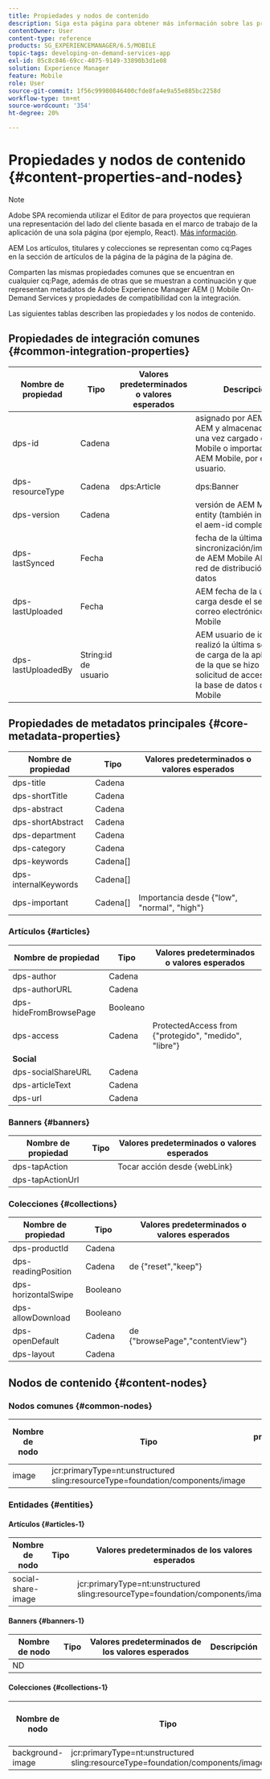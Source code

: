 ```yaml
---
title: Propiedades y nodos de contenido
description: Siga esta página para obtener más información sobre las propiedades y los nodos de contenido.
contentOwner: User
content-type: reference
products: SG_EXPERIENCEMANAGER/6.5/MOBILE
topic-tags: developing-on-demand-services-app
exl-id: 05c8c846-69cc-4075-9149-33890b3d1e08
solution: Experience Manager
feature: Mobile
role: User
source-git-commit: 1f56c99980846400cfde8fa4e9a55e885bc2258d
workflow-type: tm+mt
source-wordcount: '354'
ht-degree: 20%

---
```


# Propiedades y nodos de contenido {#content-properties-and-nodes}

>[!NOTE]
>
>Adobe SPA recomienda utilizar el Editor de para proyectos que requieran una representación del lado del cliente basada en el marco de trabajo de la aplicación de una sola página (por ejemplo, React). [Más información](/help/sites-developing/spa-overview.md).

AEM Los artículos, titulares y colecciones se representan como cq:Pages en la sección de artículos de la página de la página de la página de.

Comparten las mismas propiedades comunes que se encuentran en cualquier cq:Page, además de otras que se muestran a continuación y que representan metadatos de Adobe Experience Manager AEM () Mobile On-Demand Services y propiedades de compatibilidad con la integración.

Las siguientes tablas describen las propiedades y los nodos de contenido.

## Propiedades de integración comunes {#common-integration-properties}

| **Nombre de propiedad** | **Tipo** | **Valores predeterminados o valores esperados** | **Descripción** |
|---|---|---|---|
| dps-id | Cadena |  | asignado por AEM Mobile AEM y almacenado por una vez cargado en AEM Mobile o importado desde AEM Mobile, por el usuario. |
| dps-resourceType | Cadena | dps:Article | dps:Banner | dps:Collection | propiedad de tipo de entidad |
| dps-version | Cadena |  | versión de AEM Mobile entity (también incluida en el aem-id completo) |
| dps-lastSynced | Fecha |  | fecha de la última sincronización/importación de AEM Mobile AEM a la red de distribución de datos |
| dps-lastUploaded | Fecha |  | AEM fecha de la última carga desde el servidor de correo electrónico a AEM Mobile |
| dps-lastUploadedBy | String:id de usuario |  | AEM usuario de id que realizó la última solicitud de carga de la aplicación de la que se hizo la solicitud de acceso desde la base de datos de a AEM Mobile |

## Propiedades de metadatos principales {#core-metadata-properties}

| Nombre de propiedad | Tipo | Valores predeterminados o valores esperados |
|--- |--- |--- |
| dps-title | Cadena |  |
| dps-shortTitle | Cadena |  |
| dps-abstract | Cadena |  |
| dps-shortAbstract | Cadena |  |
| dps-department | Cadena |  |
| dps-category | Cadena |  |
| dps-keywords | Cadena[] |  |
| dps-internalKeywords | Cadena[] |  |
| dps-important | Cadena[] | Importancia desde {&quot;low&quot;, &quot;normal&quot;, &quot;high&quot;} |

### Artículos {#articles}

| **Nombre de propiedad** | **Tipo** | **Valores predeterminados o valores esperados** |
|---|---|---|
| dps-author | Cadena |  |
| dps-authorURL | Cadena |  |
| dps-hideFromBrowsePage | Booleano |  |
| dps-access | Cadena | ProtectedAccess from {&quot;protegido&quot;, &quot;medido&quot;, &quot;libre&quot;} |
| **Social** |  |  |
| dps-socialShareURL | Cadena |  |
| dps-articleText | Cadena |  |
| dps-url | Cadena |  |

### Banners {#banners}

| **Nombre de propiedad** | **Tipo** | **Valores predeterminados o valores esperados** |
|---|---|---|
| dps-tapAction |  | Tocar acción desde {webLink} |
| dps-tapActionUrl |  |  |

### Colecciones {#collections}

| Nombre de propiedad | Tipo | Valores predeterminados o valores esperados |
|--- |--- |--- |
| dps-productId | Cadena |  |
| dps-readingPosition | Cadena | de {&quot;reset&quot;,&quot;keep&quot;} |
| dps-horizontalSwipe | Booleano |  |
| dps-allowDownload | Booleano |  |
| dps-openDefault | Cadena | de {&quot;browsePage&quot;,&quot;contentView&quot;} |
| dps-layout | Cadena |  |

## Nodos de contenido {#content-nodes}

### Nodos comunes {#common-nodes}

| Nombre de nodo | Tipo | Valores predeterminados o valores esperados | Descripción |
|--- |--- |--- |--- |
| image | jcr:primaryType=nt:unstructured <br> sling:resourceType=foundation/components/image |  |  |

### Entidades {#entities}

#### Artículos {#articles-1}

| Nombre de nodo | Tipo | Valores predeterminados de los valores esperados | Descripción |
|--- |--- |--- |--- |
| social-share-image |  | jcr:primaryType=nt:unstructured <br> sling:resourceType=foundation/components/image |  |

#### Banners {#banners-1}

| Nombre de nodo | Tipo | Valores predeterminados de los valores esperados | Descripción |
|---|---|---|---|
| ND |  |  |  |

#### Colecciones {#collections-1}

| Nombre de nodo | Tipo | Valores predeterminados de los valores esperados | Descripción |
|--- |--- |--- |--- |
| background-image | jcr:primaryType=nt:unstructured <br> sling:resourceType=foundation/components/image |  |  |
